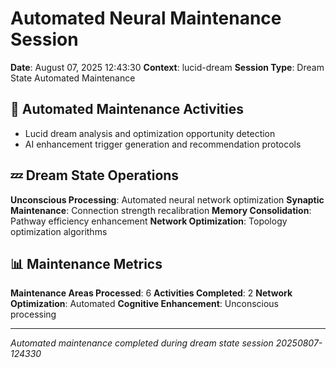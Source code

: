 # Automated Neural Maintenance Session

**Date**: August 07, 2025 12:43:30
**Context**: lucid-dream
**Session Type**: Dream State Automated Maintenance

## 🔧 Automated Maintenance Activities

- Lucid dream analysis and optimization opportunity detection
 - AI enhancement trigger generation and recommendation protocols


## 💤 Dream State Operations

**Unconscious Processing**: Automated neural network optimization
**Synaptic Maintenance**: Connection strength recalibration
**Memory Consolidation**: Pathway efficiency enhancement
**Network Optimization**: Topology optimization algorithms

## 📊 Maintenance Metrics

**Maintenance Areas Processed**: 6
**Activities Completed**: 2
**Network Optimization**: Automated
**Cognitive Enhancement**: Unconscious processing

---

*Automated maintenance completed during dream state session 20250807-124330*
